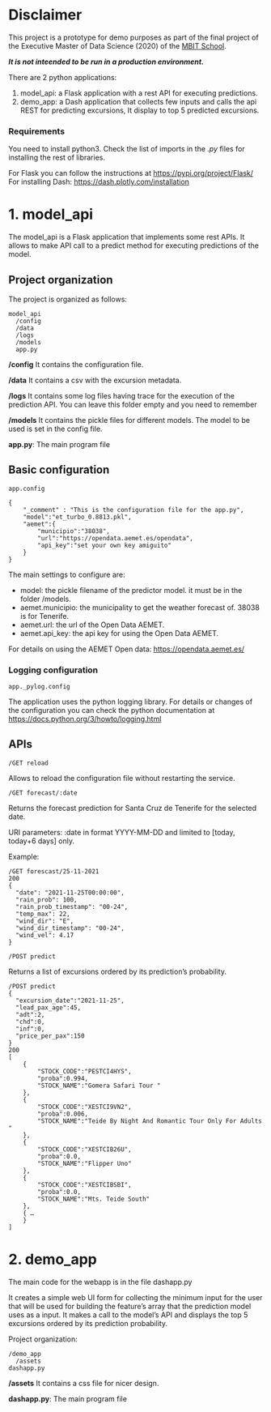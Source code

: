 # Disclaimer

This project is a prototype for demo purposes as part of the final project of the Executive Master of Data Science (2020) of the [MBIT School](https://www.mbitschool.com/). 


***It is not inteended to be run in a production environment.***

There are 2 python applications:
1. model_api: a Flask application with a rest API for executing predictions.
2. demo_app: a Dash application that collects few inputs and calls the api REST for predicting excursions, It display to top 5 predicted excursions.  

### Requirements
You need to install python3. Check the list of imports in the *.py* files for installing the rest of libraries.

For Flask you can follow the instructions at https://pypi.org/project/Flask/
For installing Dash:  https://dash.plotly.com/installation


# 1. model_api

The model_api is a Flask application that implements some rest APIs. It allows to make API call to a predict method for executing predictions of the model.

## Project organization
The project is organized as follows:
```
model_api
  /config
  /data
  /logs
  /models
  app.py
```
**/config**
It contains the configuration file.

**/data**
It contains a csv with the excursion metadata.

**/logs**
It contains some log files having trace for the execution of the prediction API. You can leave this folder empty and you need to remember 

**/models**
It contains the pickle files for different models. The model to be used is set in the config file.

**app.py**:  The main program file

## Basic configuration
```
app.config

{
    "_comment" : "This is the configuration file for the app.py",
    "model":"et_turbo_0.8813.pkl",
    "aemet":{
        "municipio":"38038",
        "url":"https://opendata.aemet.es/opendata",
        "api_key":"set your own key amiguito"
    }
}
```

The main settings to configure are:
- model: the pickle filename of the predictor model. it must be in the folder /models.
- aemet.municipio: the municipality to get the weather forecast of. 38038 is for Tenerife.
- aemet.url: the url of the Open Data AEMET.
- aemet.api_key: the api key for using the Open Data AEMET.

For details on using the AEMET Open data: https://opendata.aemet.es/

### Logging configuration
```
app._pylog.config
```
The application uses the python logging library. For details or changes of the configuration you can check the python documentation at https://docs.python.org/3/howto/logging.html 

## APIs
```
/GET reload
```
Allows to reload the configuration file without restarting the service.

```
/GET forecast/:date
```
Returns the forecast prediction for Santa Cruz de Tenerife for the selected date.

URI parameters:
:date in format YYYY-MM-DD and limited to [today, today+6 days] only.

Example:
```
/GET forescast/25-11-2021
200
{
  "date": "2021-11-25T00:00:00", 
  "rain_prob": 100, 
  "rain_prob_timestamp": "00-24", 
  "temp_max": 22, 
  "wind_dir": "E", 
  "wind_dir_timestamp": "00-24", 
  "wind_vel": 4.17
}
```
```
/POST predict
```
Returns a list of excursions ordered by its prediction’s probability.
```
/POST predict
{
  "excursion_date":"2021-11-25",
  "lead_pax_age":45,
  "adt":2,
  "chd":0,
  "inf":0,
  "price_per_pax":150
}
200
[
    {
        "STOCK_CODE":"PESTCI4HYS",
        "proba":0.994,
        "STOCK_NAME":"Gomera Safari Tour "
    },
    {
        "STOCK_CODE":"XESTCI9VN2",
        "proba":0.006,
        "STOCK_NAME":"Teide By Night And Romantic Tour Only For Adults "
    },
    {
        "STOCK_CODE":"XESTCIB26U",
        "proba":0.0,
        "STOCK_NAME":"Flipper Uno"
    },
    {
        "STOCK_CODE":"XESTCIBSBI",
        "proba":0.0,
        "STOCK_NAME":"Mts. Teide South"
    },
    { …
    } 
]
```



# 2. demo_app

The main code for the webapp is in the file dashapp.py

It creates a simple web UI form for collecting the minimum input for the user that will be used for building the feature’s array that the prediction model uses as a input.
It makes a call to the model’s API and displays the top 5 excursions ordered by its prediction probability.

Project organization:
```
/demo_app
  /assets
dashapp.py
```

**/assets**
It contains a css file for nicer design.

**dashapp.py**:  The main program file


